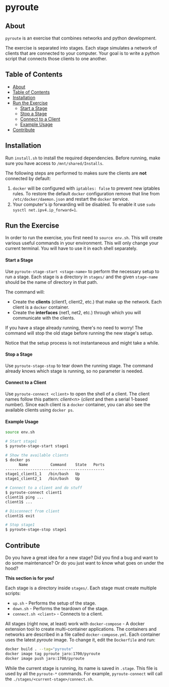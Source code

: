 # pyroute

<a name="about"/>

## About
`pyroute` is an exercise that combines networks and python development.

The exercise is separated into stages. Each stage simulates a network of clients that are connected to your computer. Your goal is to write a python script that connects those clients to one another.


<a name="toc"/>

## Table of Contents
- [About](#about)
- [Table of Contents](#toc)
- [Installation](#installation)
- [Run the Exercise](#run)
  - [Start a Stage](#start-a-stage)
  - [Stop a Stage](#stop-a-stage)
  - [Connect to a Client](#connect-to-a-client)
  - [Example Usage](#example-usage)
- [Contribute](#contribute)


<a name="installation"/>

## Installation
Run `install.sh` to install the required dependencies. Before running, make sure you have access to `/mnt/shared/Installs`.

The following steps are performed to makes sure the clients are **not** connected by default:
1. `docker` will be configured with `iptables: false` to prevent new iptables rules. To restore the default `docker` configuration remove that line from `/etc/docker/daemon.json` and restart the `docker` service.
2. Your computer's ip forwarding will be disabled. To enable it use `sudo sysctl net.ipv4.ip_forward=1`.


<a name="run"/>

## Run the Exercise
In order to run the exercise, you first need to `source env.sh`. This will create various useful commands in your environment. This will only change your current terminal. You will have to use it in each shell separately.

<a name="start-a-stage"/>

#### Start a Stage
Use `pyroute-stage-start <stage-name>` to perform the necessary setup to run a stage.
Each stage is a directory in `stages/` and the given `stage-name` should be the name of directory in that path.

The command will:
* Create the **clients** (client1, client2, etc.) that make up the network. Each client is a `docker` container.
* Create the **interfaces** (net1, net2, etc.) through which you will communicate with the clients.

If you have a stage already running, there's no need to worry! The command will stop the old stage before running the new stage's setup.

Notice that the setup process is not instantaneous and might take a while.

<a name="stop-a-stage"/>

#### Stop a Stage
Use `pyroute-stage-stop` to tear down the running stage. The command already knows which stage is running, so no parameter is needed.

<a name="connect-to-a-client"/>

#### Connect to a Client
Use `pyroute-connect <client>` to open the shell of a client. The client names follow this pattern: *client\<n\>* (*client* and then a serial 1-based number). Since each client is a `docker` container, you can also see the available clients using `docker ps`.

<a name="example-usage"/>

#### Example Usage
```bash
source env.sh

# Start stage1
$ pyroute-stage-start stage1

# Show the available clients
$ docker ps
      Name          Command    State   Ports
--------------------------------------------
stage1_client1_1   /bin/bash   Up
stage1_client2_1   /bin/bash   Up

# Connect to a client and do stuff
$ pyroute-connect client1
client1$ ping ...
client1$ ...

# Disconnect from client
client1$ exit

# Stop stage1
$ pyroute-stage-stop stage1
```


<a name="contribute"/>

## Contribute
Do you have a great idea for a new stage? Did you find a bug and want to do some maintenance? Or do you just want to know what goes on under the hood?

**This section is for you!**

Each stage is a directory inside `stages/`. Each stage must create multiple scripts:
* `up.sh` - Performs the setup of the stage.
* `down.sh` - Performs the teardown of the stage.
* `connect.sh <client>` - Connects to a client.

All stages (right now, at least) work with `docker-compose` - A docker extension tool to create multi-container applications. The containers and networks are described in a file called `docker-compose.yml`.
Each container uses the latest *pyroute* image. To change it, edit the `Dockerfile` and run:
```bash
docker build . --tag="pyroute"
docker image tag pyroute jaro:1700/pyroute
docker image push jaro:1700/pyroute
```

While the current stage is running, its name is saved in `.stage`. This file is used by all the `pyroute-*` commands. For example, `pyroute-connect` will call the `./stages/<current-stage>/connect.sh`.
